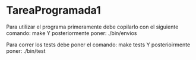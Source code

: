 # TareaProgramada1

Para utilizar el programa primeramente debe copilarlo con el siguiente comando:
    make
Y posteriormente poner:
    ./bin/envios 

Para correr los tests debe poner el comando:
    make tests
Y posterioirmente poner:
    ./bin/test
